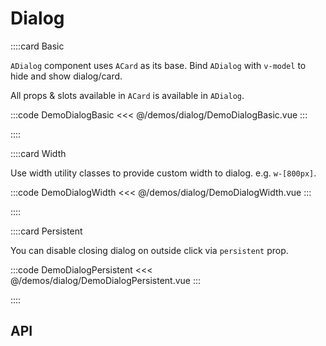 <script lang="ts" setup>
import api from '@anu-vue/component-meta/ADialog.json'
</script>

# Dialog

<!-- 👉 Basic -->
::::card Basic

`ADialog` component uses `ACard` as its base. Bind `ADialog` with `v-model` to hide and show dialog/card.

All props & slots available in `ACard` is available in `ADialog`.

:::code DemoDialogBasic
<<< @/demos/dialog/DemoDialogBasic.vue
:::

::::

<!-- 👉 Placement -->
<!-- ::::card Placement

You can adjust dialog placement via `place-items-start top-16 justify-center` classes.

`place-items-start` will align dialog to top. `justify-center` will center dialog horizontally. Finally, add top utility class to adjust the placements.

:::code DemoDialogPlacement
<<< @/demos/dialog/DemoDialogPlacement.vue
:::

:::: -->

<!-- 👉 Width -->
::::card Width

Use width utility classes to provide custom width to dialog. e.g. `w-[800px]`.

:::code DemoDialogWidth
<<< @/demos/dialog/DemoDialogWidth.vue
:::

::::

<!-- 👉 Persistent -->
::::card Persistent

You can disable closing dialog on outside click via `persistent` prop.

:::code DemoDialogPersistent
<<< @/demos/dialog/DemoDialogPersistent.vue
:::

::::

<!-- 👉 API -->
## API

<Api :api="api"></Api>
